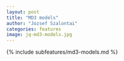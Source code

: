 ```yaml
---
layout: post
title: "MD3 models"
author: "Jozsef Szalontai"
categories: features
image: jq-md3-models.jpg
---
```


{% include subfeatures/md3-models.md %}